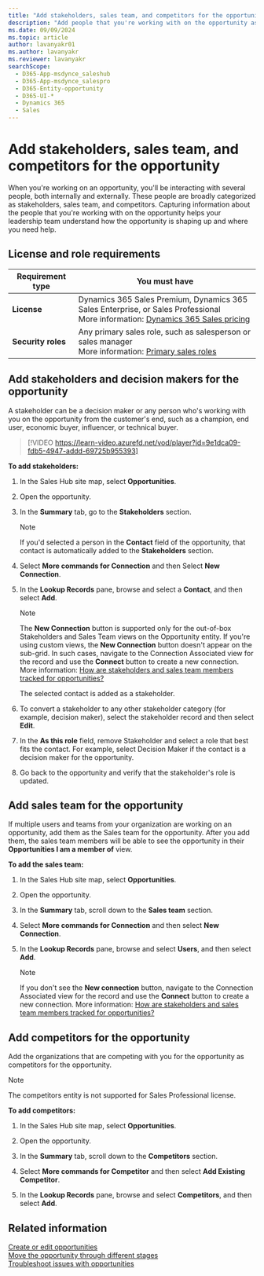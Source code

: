 ```yaml
---
title: "Add stakeholders, sales team, and competitors for the opportunity | MicrosoftDocs"
description: "Add people that you're working with on the opportunity as stakeholders and sales team."
ms.date: 09/09/2024
ms.topic: article
author: lavanyakr01
ms.author: lavanyakr
ms.reviewer: lavanyakr
searchScope: 
  - D365-App-msdynce_saleshub
  - D365-App-msdynce_salespro
  - D365-Entity-opportunity
  - D365-UI-*
  - Dynamics 365
  - Sales
---
```


# Add stakeholders, sales team, and competitors for the opportunity

When you're working on an opportunity, you'll be interacting with several people, both internally and externally. These people are broadly categorized as stakeholders, sales team, and competitors. Capturing information about the people that you're working with on the opportunity helps your leadership team understand how the opportunity is shaping up and where you need help.  

## License and role requirements
| Requirement type | You must have |
|-----------------------|---------|
| **License** | Dynamics 365 Sales Premium, Dynamics 365 Sales Enterprise, or Sales Professional  <br>More information: [Dynamics 365 Sales pricing](https://dynamics.microsoft.com/sales/pricing/) |
| **Security roles** | Any primary sales role, such as salesperson or sales manager<br>  More information: [Primary sales roles](security-roles-for-sales.md#primary-sales-roles)|
 
## Add stakeholders and decision makers for the opportunity

A stakeholder can be a decision maker or any person who's working with you on the opportunity from the customer's end, such as a champion, end user, economic buyer, influencer, or technical buyer.  

> [!VIDEO https://learn-video.azurefd.net/vod/player?id=9e1dca09-fdb5-4947-addd-69725b955393]

**To add stakeholders:**

1. In the Sales Hub site map, select **Opportunities**.

1. Open the opportunity.

1. In the **Summary** tab, go to the **Stakeholders** section.
    > [!NOTE]
    > If you'd selected a person in the **Contact** field of the opportunity, that contact is automatically added to the **Stakeholders** section.
    
1. Select **More commands for Connection** and then Select **New Connection**.

1. In the **Lookup Records** pane, browse and select a **Contact**, and then select **Add**.

    > [!NOTE]
    > The **New Connection** button is supported only for the out-of-box Stakeholders and Sales Team views on the Opportunity entity. If you're using custom views, the **New Connection** button doesn't appear on the sub-grid. In such cases, navigate to the Connection Associated view for the record and use the **Connect** button to create a new connection. More information: [How are stakeholders and sales team members tracked for opportunities?](stakeholders-sales-team-members.md)

    The selected contact is added as a stakeholder. 
1. To convert a stakeholder to any other stakeholder category (for example, decision maker), select the stakeholder record and then select **Edit**.
1. In the **As this role** field, remove Stakeholder and select a role that best fits the contact. For example, select Decision Maker if the contact is a decision maker for the opportunity.  
1. Go back to the opportunity and verify that the stakeholder's role is updated.  

## Add sales team for the opportunity

If multiple users and teams from your organization are working on an opportunity, add them as the Sales team for the opportunity. After you add them, the sales team members will be able to see the opportunity in their **Opportunities I am a member of** view.  

**To add the sales team:**

1. In the Sales Hub site map, select **Opportunities**.

1. Open the opportunity.

1. In the **Summary** tab, scroll down to the **Sales team** section.

1. Select **More commands for Connection** and then select **New Connection**.

1. In the **Lookup Records** pane, browse and select **Users**, and then select **Add**.

    > [!NOTE]
    > If you don't see the **New connection** button, navigate to the Connection Associated view for the record and use the **Connect** button to create a new connection. More information: [How are stakeholders and sales team members tracked for opportunities?](stakeholders-sales-team-members.md)


## Add competitors for the opportunity

Add the organizations that are competing with you for the opportunity as competitors for the opportunity.  

> [!NOTE]
> The competitors entity is not supported for Sales Professional license.  

**To add competitors:**

1. In the Sales Hub site map, select **Opportunities**.

1. Open the opportunity.

1. In the **Summary** tab, scroll down to the **Competitors** section.

1. Select **More commands for Competitor** and then select **Add Existing Competitor**.

1. In the **Lookup Records** pane, browse and select **Competitors**, and then select **Add**.

## Related information

[Create or edit opportunities](create-edit-opportunity-sales.md)  
[Move the opportunity through different stages](move-opportunity-stages.md)   
[Troubleshoot issues with opportunities](/troubleshoot/dynamics-365/sales/troubleshoot-opportunities-issues#stakeholder-and-sales-team-subgrids)
